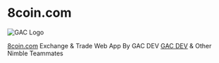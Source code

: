 # 8coin.com

![GAC Logo](https://geniusandcourage.com/favicon.ico)

[8coin.com](https://8coin.com) Exchange &amp; Trade Web App By GAC DEV [GAC DEV](https://geniusandcourage.com) &amp; Other Nimble Teammates
